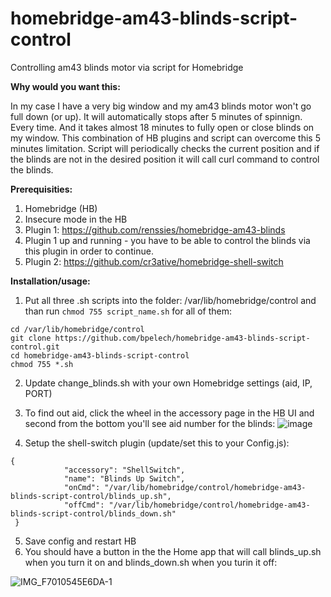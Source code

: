 # homebridge-am43-blinds-script-control
Controlling am43 blinds motor via script for Homebridge

**Why would you want this:**

In my case I have a very big window and my am43 blinds motor won't go full down (or up). It will automatically stops after 5 minutes of spinnign. Every time. And it takes almost 18 minutes to fully open or close blinds on my window.
This combination of HB plugins and script can overcome this 5 minutes limitation. Script will periodically checks the current position and if the blinds are not in the desired position it will call curl command to control the blinds.


**Prerequisities:**
1. Homebridge (HB)
2. Insecure mode in the HB
3. Plugin 1: https://github.com/renssies/homebridge-am43-blinds
4. Plugin 1 up and running - you have to be able to control the blinds via this plugin in order to continue.
5. Plugin 2: https://github.com/cr3ative/homebridge-shell-switch


**Installation/usage:**
1. Put all three .sh scripts into the folder: /var/lib/homebridge/control and than run `chmod 755 script_name.sh` for all of them:
```
cd /var/lib/homebridge/control
git clone https://github.com/bpelech/homebridge-am43-blinds-script-control.git
cd homebridge-am43-blinds-script-control
chmod 755 *.sh
```
2. Update change_blinds.sh with your own Homebridge settings (aid, IP, PORT)
3. To find out aid, click the wheel in the accessory page in the HB UI and second from the bottom you'll see aid number for the blinds:
![image](https://user-images.githubusercontent.com/31206422/134678526-0c486c6d-b9e9-41f1-826b-726a21b33eae.png)


4. Setup the shell-switch plugin (update/set this to your Config.js):
```
{
            "accessory": "ShellSwitch",
            "name": "Blinds Up Switch",
            "onCmd": "/var/lib/homebridge/control/homebridge-am43-blinds-script-control/blinds_up.sh",
            "offCmd": "/var/lib/homebridge/control/homebridge-am43-blinds-script-control/blinds_down.sh"
 }
```

5. Save config and restart HB
6. You should have a button in the the Home app that will call blinds_up.sh when you turn it on and blinds_down.sh when you turin it off:

![IMG_F7010545E6DA-1](https://user-images.githubusercontent.com/31206422/114418583-f0b7e680-9bb2-11eb-98ff-b9ac6cccbd49.jpeg)
